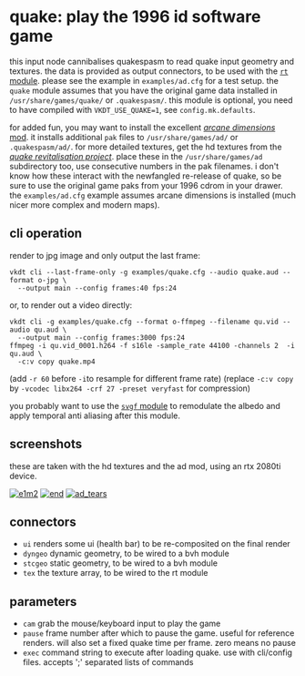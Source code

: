 # quake: play the 1996 id software game

this input node cannibalises quakespasm to read quake input geometry and
textures. the data is provided as output connectors, to be used with the [`rt` module](../rt/readme.md).
please see the example in `examples/ad.cfg` for a test setup.
the `quake` module assumes that you have the original game data installed in
`/usr/share/games/quake/` or `.quakespasm/`. this module is optional, you need to have compiled
with `VKDT_USE_QUAKE=1`, see `config.mk.defaults`.

for added fun, you may want to install the excellent [*arcane dimensions*
mod](https://www.moddb.com/mods/arcane-dimensions). it installs additional
`pak` files to `/usr/share/games/ad/` or `.quakespasm/ad/`. for more detailed textures, get the hd
textures from the [*quake revitalisation
project*](https://www.moddb.com/mods/quake-hd-pack-guide/addons/quake-revitalization-project-texture-pack).
place these in the `/usr/share/games/ad` subdirectory too, use consecutive
numbers in the pak filenames. i don't know how these interact with the
newfangled re-release of quake, so be sure to use the original game paks from
your 1996 cdrom in your drawer.
the `examples/ad.cfg` example assumes arcane dimensions is installed (much nicer more complex and modern maps).


## cli operation

render to jpg image and only output the last frame:
```
vkdt cli --last-frame-only -g examples/quake.cfg --audio quake.aud --format o-jpg \
  --output main --config frames:40 fps:24
```

or, to render out a video directly:
```
vkdt cli -g examples/quake.cfg --format o-ffmpeg --filename qu.vid --audio qu.aud \
  --output main --config frames:3000 fps:24
ffmpeg -i qu.vid_0001.h264 -f s16le -sample_rate 44100 -channels 2  -i qu.aud \
  -c:v copy quake.mp4
```
(add `-r 60` before `-i`to resample for different frame rate)
(replace `-c:v copy` by `-vcodec libx264 -crf 27 -preset veryfast` for compression)

you probably want to use the [`svgf` module](../svgf/readme.md) to remodulate
the albedo and apply temporal anti aliasing after this module.

## screenshots

these are taken with the hd textures and the ad mod, using an rtx 2080ti device.

[![e1m2](q0.png)](q0.png)
[![end](q1.png)](q1.png)
[![ad_tears](q2.png)](q2.png)

## connectors

* `ui` renders some ui (health bar) to be re-composited on the final render
* `dyngeo` dynamic geometry, to be wired to a bvh module
* `stcgeo` static geometry, to be wired to a bvh module
* `tex` the texture array, to be wired to the rt module

## parameters

* `cam` grab the mouse/keyboard input to play the game
* `pause` frame number after which to pause the game. useful for reference renders. will also set a fixed quake time per frame. zero means no pause
* `exec` command string to execute after loading quake. use with cli/config files. accepts ';' separated lists of commands

